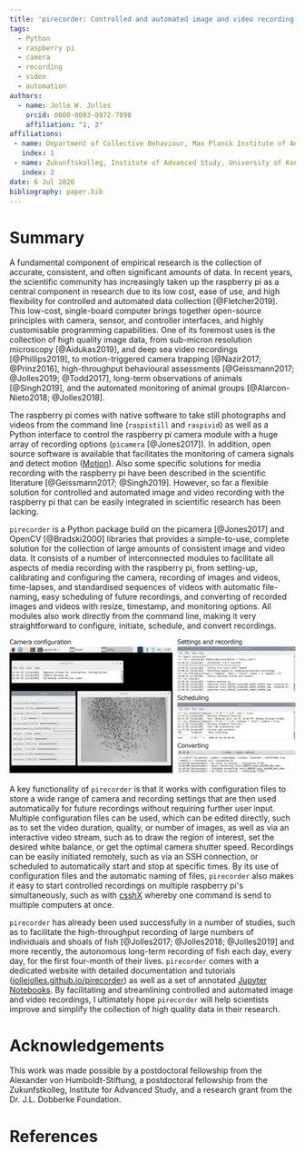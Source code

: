 ```yaml
---
title: 'pirecorder: Controlled and automated image and video recording with the raspberry pi'
tags:
  - Python
  - raspberry pi
  - camera
  - recording
  - video
  - automation
authors:
  - name: Jolle W. Jolles
    orcid: 0000-0003-0872-7098
    affiliation: "1, 2"
affiliations:
 - name: Department of Collective Behaviour, Max Planck Institute of Animal Behaviour, Konstanz, Germany
   index: 1
 - name: Zukunftskolleg, Institute of Advanced Study, University of Konstanz, Germany
   index: 2
date: 6 Jul 2020
bibliography: paper.bib
---
```


# Summary
A fundamental component of empirical research is the collection of accurate, consistent, and often significant amounts of data. In recent years, the scientific community has increasingly taken up the raspberry pi as a central component in research due to its low cost, ease of use, and high flexibility for controlled and automated data collection [@Fletcher2019]. This low-cost, single-board computer brings together open-source principles with camera, sensor, and controller interfaces, and highly customisable programming capabilities. One of its foremost uses is the collection of high quality image data, from sub-micron resolution microscopy [@Aidukas2019], and deep sea video recordings [@Phillips2019], to motion-triggered camera trapping [@Nazir2017; @Prinz2016], high-throughput behavioural assessments [@Geissmann2017; @Jolles2019; @Todd2017], long-term observations of animals [@Singh2019], and the automated monitoring of animal groups [@Alarcon-Nieto2018; @Jolles2018].

The raspberry pi comes with native software to take still photographs and videos from the command line (`raspistill` and `raspivid`) as well as a Python interface to control the raspberry pi camera module with a huge array of recording options (`picamera` [@Jones2017]). In addition, open source software is available that facilitates the monitoring of camera signals and detect motion ([Motion](https://motion-project.github.io)). Also some specific solutions for media recording with the raspberry pi have been described in the scientific literature [@Geissmann2017; @Singh2019]. However, so far a flexible solution for controlled and automated image and video recording with the raspberry pi that can be easily integrated in scientific research has been lacking.

`pirecorder` is a Python package build on the picamera [@Jones2017] and OpenCV [@Bradski2000] libraries that provides a simple-to-use, complete solution for the collection of large amounts of consistent image and video data. It consists of a number of interconnected modules to facilitate all aspects of media recording with the raspberry pi, from setting-up, calibrating and configuring the camera, recording of images and videos, time-lapses, and standardised sequences of videos with automatic file-naming, easy scheduling of future recordings, and converting of recorded images and videos with resize, timestamp, and monitoring options. All modules also work directly from the command line, making it very straightforward to configure, initiate, schedule, and convert recordings.

![](Figure1.jpg)

A key functionality of `pirecorder` is that it works with configuration files to store a wide range of camera and recording settings that are then used automatically for future recordings without requiring further user input. Multiple configuration files can be used, which can be edited directly, such as to set the video duration, quality, or number of images, as well as via an interactive video stream, such as to draw the region of interest, set the desired white balance, or get the optimal camera shutter speed. Recordings can be easily initiated remotely, such as via an SSH connection, or scheduled to automatically start and stop at specific times. By its use of configuration files and the automatic naming of files, `pirecorder` also makes it easy to start controlled recordings on multiple raspberry pi's simultaneously, such as with [csshX](https://github.com/brockgr/csshx) whereby one command is send to multiple computers at once.  

`pirecorder` has already been used successfully in a number of studies, such as to facilitate the high-throughput recording of large numbers of individuals and shoals of fish [@Jolles2017; @Jolles2018; @Jolles2019] and more recently, the autonomous long-term recording of fish each day, every day, for the first four-month of their lives. `pirecorder` comes with a dedicated website with detailed documentation and tutorials ([jollejolles.github.io/pirecorder](https://jollejolles.github.io/pirecorder/)) as well as a set of annotated [Jupyter Notebooks](https://github.com/JolleJolles/pirecorder/tree/master/notebooks). By facilitating and streamlining controlled and automated image and video recordings, I ultimately hope `pirecorder` will help scientists improve and simplify the collection of high quality data in their research.

# Acknowledgements
This work was made possible by a postdoctoral fellowship from the Alexander von Humboldt-Stiftung, a postdoctoral fellowship from the Zukunfstkolleg, Institute for Advanced Study, and a research grant from the Dr. J.L. Dobberke Foundation.

# References
